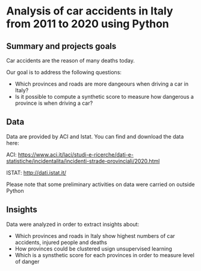 # Analysis of car accidents in Italy from 2011 to 2020 using Python

## Summary and projects goals
Car accidents are the reason of many deaths today. 

Our goal is to address the following questions:
- Which provinces and roads are more dangeours when driving a car in Italy?
- Is it possible to compute a synthetic score to measure how dangerous a province is when driving a car?

## Data
Data are provided by ACI and Istat. You can find and download the data here:

ACI: https://www.aci.it/laci/studi-e-ricerche/dati-e-statistiche/incidentalita/incidenti-strade-provinciali/2020.html

ISTAT: http://dati.istat.it/

Please note that some preliminary activities on data were carried on outside Python

## Insights
Data were analyzed in order to extract insights about:
- Which provinces and roads in Italy show highest numbers of car accidents, injured people and deaths
- How provinces could be clustered usign unsupervised learning
- Which is a synsthetic score for each provinces in order to measure level of danger
